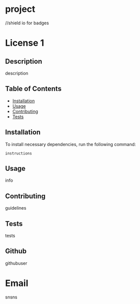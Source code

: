 # project
  //shield io for badges
  # License 1

  ## Description
  
  description

  ## Table of Contents

  * [Installation](#installation)
  * [Usage](#usage)
  * [Contributing](#contributing)
  * [Tests](#tests)
  
  ## Installation 
  To install necessary dependencies, run the following command: 

  ```
  instructions
  ```        
          
  ## Usage

  info
  
  ## Contributing
  
  guidelines

  ## Tests
  
  tests
  
  ## Github 
  githubuser
  # Email
  snsns
